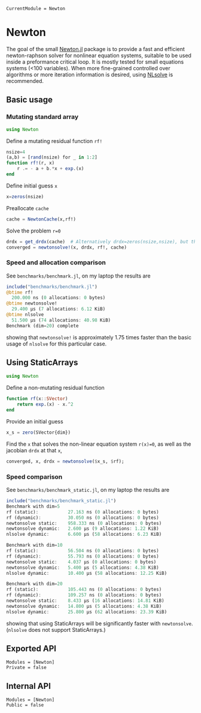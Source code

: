 ```@meta
CurrentModule = Newton
```

# Newton
The goal of the small [Newton.jl](https://github.com/KnutAM/Newton.jl) package is to provide a fast and efficient newton-raphson solver for nonlinear equation systems, suitable to be used inside a preformance critical loop. It is mostly tested for small equations systems (<100 variables). When more fine-grained controlled over algorithms or more iteration information is desired, using [NLsolve](https://github.com/JuliaNLSolvers/NLsolve.jl) is recommended.

## Basic usage
### Mutating standard array
```julia
using Newton
```

Define a mutating residual function `rf!`
```julia
nsize=4
(a,b) = [rand(nsize) for _ in 1:2]
function rf!(r, x)
    r .= - a + b.*x + exp.(x)
end
```

Define initial guess `x`
```julia
x=zeros(nsize)
```
Preallocate `cache` 
```julia
cache = NewtonCache(x,rf!)
```

Solve the problem `r=0`
```julia
drdx = get_drdx(cache)  # Alternatively drdx=zeros(nsize,nsize), but this allocates 
converged = newtonsolve!(x, drdx, rf!, cache)
```

### Speed and allocation comparison
See `benchmarks/benchmark.jl`, on my laptop the results are
```julia
include("benchmarks/benchmark.jl")
@btime rf!
  200.000 ns (0 allocations: 0 bytes)
@btime newtonsolve!
  29.400 μs (7 allocations: 6.12 KiB)
@btime nlsolve
  51.500 μs (74 allocations: 40.98 KiB)
Benchmark (dim=20) complete
```
showing that `newtonsolve!` is approximately 1.75 times faster than the basic usage of `nlsolve` for this particular case.


## Using StaticArrays
```julia
using Newton
```

Define a non-mutating residual function
```julia
function rf(x::SVector)
    return exp.(x) - x.^2
end
```

Provide an initial guess
```julia
x_s = zero(SVector{dim})
```

Find the `x` that solves the non-linear equation system `r(x)=0`, as well as the jacobian `drdx` at that `x`,
```julia
converged, x, drdx = newtonsolve($x_s, $rf);
```

### Speed comparison
See `benchmarks/benchmark_static.jl`, on my laptop the results are
```julia
include("benchmarks/benchmark_static.jl")
Benchmark with dim=5
rf (static):           27.163 ns (0 allocations: 0 bytes)
rf (dynamic):          30.050 ns (0 allocations: 0 bytes)
newtonsolve static:    958.333 ns (0 allocations: 0 bytes)
newtonsolve dynamic:   2.600 μs (9 allocations: 1.22 KiB)
nlsolve dynamic:       6.600 μs (58 allocations: 6.23 KiB)

Benchmark with dim=10
rf (static):           56.504 ns (0 allocations: 0 bytes)
rf (dynamic):          55.793 ns (0 allocations: 0 bytes)
newtonsolve static:    4.037 μs (0 allocations: 0 bytes)
newtonsolve dynamic:   5.400 μs (5 allocations: 4.38 KiB)
nlsolve dynamic:       10.400 μs (58 allocations: 12.25 KiB)

Benchmark with dim=20
rf (static):           105.443 ns (0 allocations: 0 bytes)
rf (dynamic):          109.257 ns (0 allocations: 0 bytes)
newtonsolve static:    8.433 μs (16 allocations: 14.81 KiB)
newtonsolve dynamic:   14.800 μs (5 allocations: 4.38 KiB)
nlsolve dynamic:       25.800 μs (62 allocations: 23.39 KiB)
```
showing that using StaticArrays will be significantly faster with `newtonsolve`. (`nlsolve` does not  support StaticArrays.)

## Exported API
```@autodocs
Modules = [Newton]
Private = false
```

## Internal API
```@autodocs
Modules = [Newton]
Public = false
```
